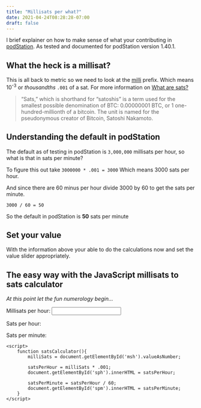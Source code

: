 ```yaml
---
title: "Millisats per what?"
date: 2021-04-24T08:28:28-07:00
draft: false
---
```


I brief explainer on how to make sense of what your contributing in [podStation](https://podstation.github.io/). As tested and documented for podStation version 1.40.1.


## What the heck is a millisat?

This is all back to metric so we need to look at the [milli](https://en.wikipedia.org/wiki/Milli-) prefix. Which means 10<sup>-3</sup> or <em>thousandths</em> `.001` of a sat. For more information on [What are sats?](https://bitcoinmagazine.com/guides/what-are-sats)

>“Sats,” which is shorthand for “satoshis” is a term used for the smallest possible denomination of BTC: 0.00000001 BTC, or 1 one-hundred-millionth of a bitcoin. The unit is named for the pseudonymous creator of Bitcoin, Satoshi Nakamoto.

## Understanding the default in podStation

The default as of testing in podStation is `3,000,000` millisats per hour, so what is that in sats per minute?

To figure this out take `3000000 * .001 = 3000` Which means 3000 sats per hour.


And since there are 60 minus per hour divide 3000 by 60 to get the sats per minute.

`3000 / 60 = 50`

So the default in podStation is <strong>50</strong> sats per minute

## Set your value

With the information above your able to do the calculations now and set the value slider appropriately.


## The easy way with the JavaScript millisats to sats calculator 

<em>At this point let the fun numerology begin... </em>

<label> Millisats per hour:</label> 
<input type="number" id="msh" name="MilliSatPerHour" onkeyup="satsCalculator()">

<label> Sats per hour: </label> <span id="sph"></span> 

<label> Sats per minute: </label> <span id="spm"></span> 
<script>
    function satsCalculator(){
        milliSats = document.getElementById('msh').valueAsNumber;
    
        satsPerHour = milliSats * .001;
        document.getElementById('sph').innerHTML = satsPerHour;
        
        satsPerMinute = satsPerHour / 60;
        document.getElementById('spm').innerHTML = satsPerMinute;        
    }
</script>

    <script>
        function satsCalculator(){
            milliSats = document.getElementById('msh').valueAsNumber;
    
            satsPerHour = milliSats * .001;
            document.getElementById('sph').innerHTML = satsPerHour;
        
            satsPerMinute = satsPerHour / 60;
            document.getElementById('spm').innerHTML = satsPerMinute;        
        }
    </script>